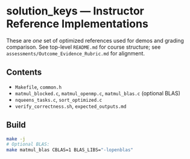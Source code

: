 # solution_keys — Instructor Reference Implementations

These are *one* set of optimized references used for demos and grading comparison.
See top-level `README.md` for course structure; see `assessments/Outcome_Evidence_Rubric.md` for alignment.

## Contents
- `Makefile`, `common.h`
- `matmul_blocked.c`, `matmul_openmp.c`, `matmul_blas.c` (optional BLAS)
- `nqueens_tasks.c`, `sort_optimized.c`
- `verify_correctness.sh`, `expected_outputs.md`

## Build
```bash
make -j
# Optional BLAS:
make matmul_blas CBLAS=1 BLAS_LIBS="-lopenblas"
```

